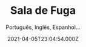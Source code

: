 ---
id: 'edc144da-a1a7-4945-87eb-b5c29a2643bb'
type: 'movie' # Filme, Série, Anime
title: "Sala de Fuga"
synopsis: ["Escape Room é um thriller psicológico sobre seis estranhos que se encontram em circunstancias que estão além do seu controle e precisam usar seus talentos para encontrar as pistas ou morrer.",
]
originalTitle: "Escape Room"
date: '2021-04-05T23:04:54.000Z'
update: '2021-04-05T23:04:54.000Z'
releaseDate: '2019-01-03T03:00:00.000Z'
imdb:
  rating: '6.4' # 8.5
  id: '' # tt0470752
duration: '1h 39m'
trailer:
  urls: [
    'CpzgveGfTJ4',
  ]
tags: ['1080p']
genre: ['Ação', 'Terror'] #
quality: 'REMUX 1080p' # BluRay, WEB-DL, HDTV, WEB-DL4K, WEB-DLe
format: 'Mkv' # MKV, MP4, TS
audio: 'Português, Inglês, Espanhol…' # Dublado, Legendado, Dual Audio, Dub & Leg
subtitle: 'Português, Inglês, Espanhol…' # Português, inglês,
size: '24.69 GB' # 4.8 GB
audioQuality: 10
videoQuality: 10
directors: []
#  - name: 'Lana Wachowski'
#    image: ''
#  - name: 'Lilly Wachowski'
#    image: ''
cast: []
#  - name: 'Keanu Reeves'
#    image: ''
#    characterName: 'Neo'
writers: []
#  - name: ''
#    image: ''
maturityRating:
  age: '' # L , 10, 12, 14, 16, 18
  topics: [''] # Violence, Illegal drugs, Inappropriate Language, Legal Drugs, Sexual Content, Extreme Violence
###########################################
download:
  
  - url: 'magnet:?xt=urn:btih:b05f8705fdfa40ea88c96cf2f996e7e09d18e1ee&dn=Escape.Room.2019.1080p.BluRay.REMUX.AVC.DTS-HD.MA.5.1-FGT&tr=http%3A%2F%2Ftracker.trackerfix.com%3A80%2Fannounce&tr=udp%3A%2F%2F9.rarbg.me%3A2740&tr=udp%3A%2F%2F9.rarbg.to%3A2730'
    resolution: '1080p' # 720p, 1080p, 4K,
    audio: 'Dual Áudio' # Dublado, Legendado, Dual Audio
    size: '' # 4.8 GB
    quality: '' # BluRay, WEB-DL
    format: '' # MKV
images:
  cover: '/assets/movies/sala-de-fuga.jpg'
  background: '/assets/movies/'
---